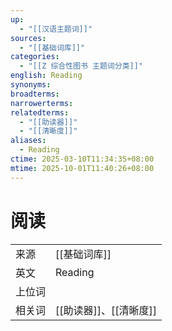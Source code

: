 ```yaml
---
up:
  - "[[汉语主题词]]"
sources:
  - "[[基础词库]]"
categories:
  - "[[Z 综合性图书 主题词分类]]"
english: Reading
synonyms:
broadterms:
narrowerterms:
relatedterms:
  - "[[助读器]]"
  - "[[清晰度]]"
aliases:
  - Reading
ctime: 2025-03-10T11:34:35+08:00
mtime: 2025-10-01T11:40:26+08:00
---
```


# 阅读

|   |   |
|---|---|
|来源|[[基础词库]]|
|英文|Reading|
|上位词||
|相关词|[[助读器]]、[[清晰度]]|
